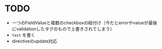 # TODO
* 一つのFieldValueと複数のcheckboxの紐付け（今だとerrorやvalueが最後にvalidationしたタグのもので上書きされてしまう）
* `test` を書く
* directiveのupdate対応